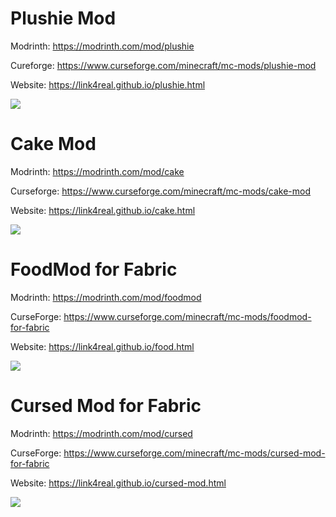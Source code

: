# Plushie Mod

Modrinth: https://modrinth.com/mod/plushie

Cureforge: https://www.curseforge.com/minecraft/mc-mods/plushie-mod

Website: https://link4real.github.io/plushie.html

<img src="https://i.imgur.com/yXVPiJK.png">

# Cake Mod

Modrinth: https://modrinth.com/mod/cake

Curseforge: https://www.curseforge.com/minecraft/mc-mods/cake-mod

Website: https://link4real.github.io/cake.html

<img src="https://i.imgur.com/bKzQHVe.png">

# FoodMod for Fabric

Modrinth: https://modrinth.com/mod/foodmod

CurseForge: https://www.curseforge.com/minecraft/mc-mods/foodmod-for-fabric

Website: https://link4real.github.io/food.html

<img src="https://i.imgur.com/yjmRpEM.png">

# Cursed Mod for Fabric

Modrinth: https://modrinth.com/mod/cursed

CurseForge: https://www.curseforge.com/minecraft/mc-mods/cursed-mod-for-fabric

Website: https://link4real.github.io/cursed-mod.html

<img src="https://i.imgur.com/8Vzs2Eo.png">

